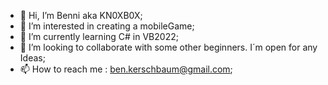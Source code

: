 - 👋 Hi, I’m Benni aka KN0XB0X;
- 👀 I’m interested in creating a mobileGame;
- 🌱 I’m currently learning C# in VB2022;
- 💞️ I’m looking to collaborate with some other beginners. I´m open for any Ideas;
- 📫 How to reach me : ben.kerschbaum@gmail.com;
<!---
KN0XB0X/KN0XB0X is a ✨ special ✨ repository because its `README.md` (this file) appears on your GitHub profile.
You can click the Preview link to take a look at your changes.
--->
